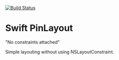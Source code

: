 [![Build Status](https://travis-ci.org/mirego/PinLayout.svg?branch=master)](https://travis-ci.org/mirego/PinLayout)

# Swift PinLayout
"No constraints attached"

Simple layouting without using NSLayoutConstraint.
